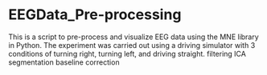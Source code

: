 # EEGData_Pre-processing
This is a script to pre-process and visualize EEG data using the MNE library in Python.
The experiment was carried out using a driving simulator with 3 conditions of turning right, turning left, and driving straight.
filtering
ICA
segmentation
baseline correction
